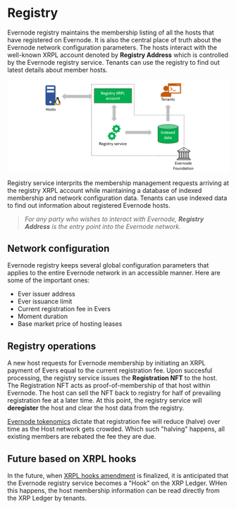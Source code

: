 # Registry
Evernode registry maintains the membership listing of all the hosts that have registered on Evernode. It is also the central place of truth about the Evernode network configuration parameters. The hosts interact with the well-known XRPL account denoted by **Registry Address** which is controlled by the Evernode registry service. Tenants can use the registry to find out latest details about member hosts.

![Registry](../img/registry-no-hooks.PNG)

Registry service interprits the membership management requests arriving at the registry XRPL account while maintaining a database of indexed membership and network configuration data. Tenants can use indexed data to find out information about registered Evernode hosts.

> _For any party who wishes to interact with Evernode, **Registry Address** is the entry point into the Evernode network._

## Network configuration
Evernode registry keeps several global configuration parameters that applies to the entire Evernode network in an accessible manner. Here are some of the important ones:

- Ever issuer address
- Ever issuance limit
- Current registration fee in Evers
- Moment duration
- Base market price of hosting leases

## Registry operations
A new host requests for Evernode membership by initiating an XRPL payment of Evers equal to the current registration fee. Upon succesful processing, the registry service issues the **Registration NFT** to the host. The Registration NFT acts as proof-of-membership of that host within Evernode. The host can sell the NFT back to registry for half of prevailing registration fee at a later time. At this point, the registry service will **deregister** the host and clear the host data from the registry.

[Evernode tokenomics](../tokenomics/index.md) dictate that registration fee will reduce (halve) over time as the Host network gets crowded. Which such "halving" happens, all existing members are rebated the fee they are due.

## Future based on XRPL hooks
In the future, when [XRPL hooks amendment](https://xrpl-hooks.readme.io) is finalized, it is anticipated that the Evernode registry service becomes a "Hook" on the XRP Ledger. WHen this happens, the host membership information can be read directly from the XRP Ledger by tenants.